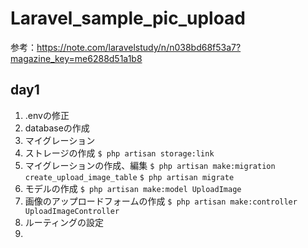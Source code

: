 # Laravel_sample_pic_upload
参考：https://note.com/laravelstudy/n/n038bd68f53a7?magazine_key=me6288d51a1b8

## day1
1. .envの修正
2. databaseの作成
3. マイグレーション
4. ストレージの作成
```$ php artisan storage:link```
5. マイグレーションの作成、編集
```$ php artisan make:migration create_upload_image_table```
```$ php artisan migrate```
6. モデルの作成
```$ php artisan make:model UploadImage```
7. 画像のアップロードフォームの作成
```$ php artisan make:controller UploadImageController```
8. ルーティングの設定
9.
